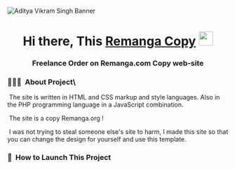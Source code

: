 ![Aditya Vikram Singh Banner](https://sun1-87.userapi.com/PjS85xQpRUOnyBTPf-W1Qw2ZYHnujUWxDaxBCw/V3yhGcmNVtI.jpg)

<h1 align="center">Hi there, This <a href="#" target="_blank">Remanga Copy</a> 
<img src="https://github.com/blackcater/blackcater/raw/main/images/Hi.gif" height="32"/></h1>
<h3 align="center">Freelance Order on Remanga.com Copy web-site</h3>

<!-- ## 👋 &nbsp;Hey there! I'm Aditya -->

### 👨🏻‍💻 &nbsp;About Project\

&nbsp;The site is written in HTML and CSS markup and style languages. Also in the PHP programming language in a JavaScript combination.

&nbsp;The site is a copy Remanga.org !

&nbsp;I was not trying to steal someone else's site to harm, I made this site so that you can change the design for yourself and use this template.

### 👨 &nbsp;How to Launch This Project
